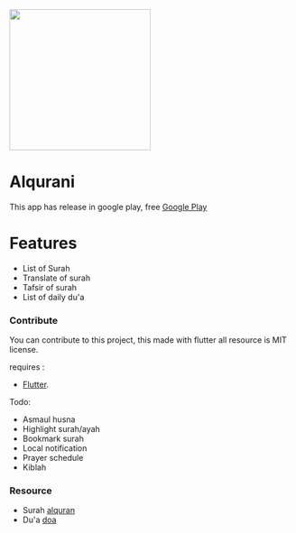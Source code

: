 <img src="https://raw.githubusercontent.com/hifiaz/Qurani/master/images/Icon.png" width="250">

# Alqurani

This app has release in google play, free [Google Play](https://play.google.com/store/apps/details?id=id.duende.alqurani&hl=en)

# Features

- List of Surah
- Translate of surah
- Tafsir of surah
- List of daily du'a

### Contribute

You can contribute to this project, this made with flutter all resource is MIT license.

requires :

- [Flutter](https://flutter.dev/).

Todo:

- Asmaul husna
- Highlight surah/ayah
- Bookmark surah
- Local notification
- Prayer schedule
- Kiblah

### Resource

- Surah [alquran](https://github.com/rioastamal/quran-json)
- Du'a [doa](https://github.com/mazipan/quran-offline)
